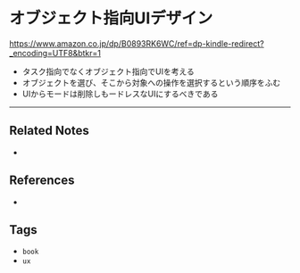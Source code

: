 # オブジェクト指向UIデザイン

https://www.amazon.co.jp/dp/B0893RK6WC/ref=dp-kindle-redirect?_encoding=UTF8&btkr=1

- タスク指向でなくオブジェクト指向でUIを考える
- オブジェクトを選び、そこから対象への操作を選択するという順序をふむ
- UIからモードは削除しもードレスなUIにするべきである

---
## Related Notes
- 

## References
- 

## Tags
- `book` 
- `ux` 